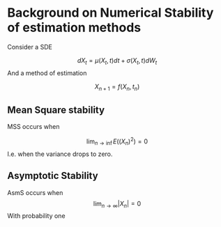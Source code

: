 # Background on Numerical Stability of estimation methods

Consider a SDE

$$
dX_t = \mu(X_t,t) dt + \sigma(X_t,t) dW_t
$$
And a method of estimation

$$
X_{n+1} = f(X_n,t_n)
$$
## Mean Square stability
MSS occurs when

$$
\lim_{n\rightarrow \inf} E((X_n)^2) = 0
$$
I.e. when the variance drops to zero.
## Asymptotic Stability

AsmS occurs when
$$
\lim_{n\rightarrow\infty} | X_n | = 0
$$
With probability one
